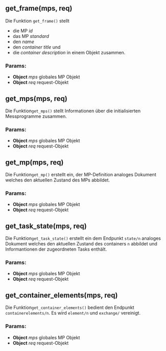 

<!-- Start ./lib/collections.js -->

## get_frame(mps, req)

Die Funktion ```get_frame()```
stellt
* die MP _id_
* das MP _standard_
* den _name_
* den _container title_ und
* die _container description_
in einem Objekt zusammen.

### Params: 

* **Object** *mps* globales MP Objekt
* **Object** *req* request-Objekt

## get_mps(mps, req)

Die Funktion```get_mps()``` stellt
Informationen über die initialisierten
Messprogramme zusammen.

### Params: 

* **Object** *mps* globales MP Objekt
* **Object** *req* request-Objekt

## get_mp(mps, req)

Die Funktion```get_mp()``` erstellt
ein, der MP-Definition analoges Dokument
welches den aktuellen Zustand des MPs
abbildet.

### Params: 

* **Object** *mps* globales MP Objekt
* **Object** *req* request-Objekt

## get_task_state(mps, req)

Die Funktion```get_task_state()``` erstellt
ein dem Endpunkt ```state/n``` analoges Dokument
welches den aktuellen Zustand des containers ```n```
abbildet und  Informantionen der zugeordneten
Tasks enthält.

### Params: 

* **Object** *mps* globales MP Objekt
* **Object** *req* request-Objekt

## get_container_elements(mps, req)

Die Funktion```get_container_elements()``` bedient
den Endpunkt ```containerelements/n```. Es wird
```element/n``` und ```exchange/``` vereinigt.

### Params: 

* **Object** *mps* globales MP Objekt
* **Object** *req* request-Objekt

<!-- End ./lib/collections.js -->

